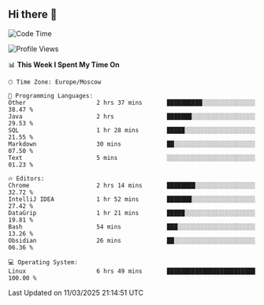 ## Hi there 👋
<!--START_SECTION:waka-->
![Code Time](http://img.shields.io/badge/Code%20Time-4%2C780%20hrs%2029%20mins-blue)

![Profile Views](http://img.shields.io/badge/Profile%20Views-3-blue)

📊 **This Week I Spent My Time On** 

```text
🕑︎ Time Zone: Europe/Moscow

💬 Programming Languages: 
Other                    2 hrs 37 mins       ██████████░░░░░░░░░░░░░░░   38.47 % 
Java                     2 hrs               ███████░░░░░░░░░░░░░░░░░░   29.53 % 
SQL                      1 hr 28 mins        █████░░░░░░░░░░░░░░░░░░░░   21.55 % 
Markdown                 30 mins             ██░░░░░░░░░░░░░░░░░░░░░░░   07.50 % 
Text                     5 mins              ░░░░░░░░░░░░░░░░░░░░░░░░░   01.23 % 

🔥 Editors: 
Chrome                   2 hrs 14 mins       ████████░░░░░░░░░░░░░░░░░   32.72 % 
IntelliJ IDEA            1 hr 52 mins        ███████░░░░░░░░░░░░░░░░░░   27.42 % 
DataGrip                 1 hr 21 mins        █████░░░░░░░░░░░░░░░░░░░░   19.81 % 
Bash                     54 mins             ███░░░░░░░░░░░░░░░░░░░░░░   13.26 % 
Obsidian                 26 mins             ██░░░░░░░░░░░░░░░░░░░░░░░   06.36 % 

💻 Operating System: 
Linux                    6 hrs 49 mins       █████████████████████████   100.00 % 
```


 Last Updated on 11/03/2025 21:14:51 UTC
<!--END_SECTION:waka-->
<!--
**w3ll1ngt/w3ll1ngt** is a ✨ _special_ ✨ repository because its `README.md` (this file) appears on your GitHub profile.

Here are some ideas to get you started:

- 🔭 I’m currently working on ...
- 🌱 I’m currently learning ...
- 👯 I’m looking to collaborate on ...
- 🤔 I’m looking for help with ...
- 💬 Ask me about ...
- 📫 How to reach me: ...
- 😄 Pronouns: ...
- ⚡ Fun fact: ...
-->
